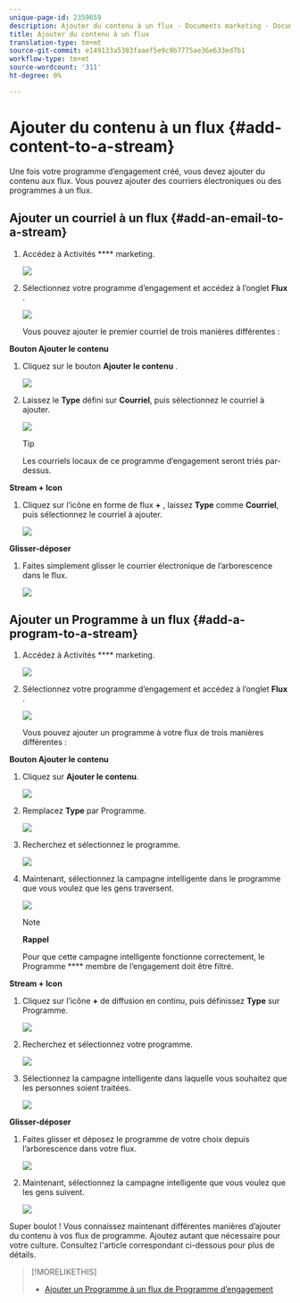 ```yaml
---
unique-page-id: 2359659
description: Ajouter du contenu à un flux - Documents marketing - Documentation du produit
title: Ajouter du contenu à un flux
translation-type: tm+mt
source-git-commit: e149133a5383faaef5e9c9b7775ae36e633ed7b1
workflow-type: tm+mt
source-wordcount: '311'
ht-degree: 0%

---
```



# Ajouter du contenu à un flux {#add-content-to-a-stream}

Une fois votre programme d’engagement créé, vous devez ajouter du contenu aux flux. Vous pouvez ajouter des courriers électroniques ou des programmes à un flux.

## Ajouter un courriel à un flux {#add-an-email-to-a-stream}

1. Accédez à Activités **** marketing.

   ![](assets/login-marketing-activities-1.png)

1. Sélectionnez votre programme d’engagement et accédez à l’onglet **Flux** .

   ![](assets/streamstab.jpg)

   Vous pouvez ajouter le premier courriel de trois manières différentes :

**Bouton Ajouter le contenu**

1. Cliquez sur le bouton **Ajouter le contenu** .

   ![](assets/addcontentbutton.jpg)

1. Laissez le **Type** défini sur **Courriel**, puis sélectionnez le courriel à ajouter.

   ![](assets/image2014-9-15-15-3a44-3a58.png)

   >[!TIP]
   >
   >Les courriels locaux de ce programme d’engagement seront triés par-dessus.

**Stream + Icon**

1. Cliquez sur l’icône en forme de flux **+** , laissez **Type** comme **Courriel**, puis sélectionnez le courriel à ajouter.

   ![](assets/image2014-9-15-15-3a45-3a25.png)

**Glisser-déposer**

1. Faites simplement glisser le courrier électronique de l’arborescence dans le flux.

   ![](assets/dragstreamcontent.jpg)

## Ajouter un Programme à un flux {#add-a-program-to-a-stream}

1. Accédez à Activités **** marketing.

   ![](assets/login-marketing-activities-1.png)

1. Sélectionnez votre programme d’engagement et accédez à l’onglet **Flux** .

   ![](assets/streamstab.jpg)

   Vous pouvez ajouter un programme à votre flux de trois manières différentes :

**Bouton Ajouter le contenu**

1. Cliquez sur **Ajouter le contenu**.

   ![](assets/image2014-9-15-15-3a45-3a51.png)

1. Remplacez **Type** par Programme.

   ![](assets/image2014-9-15-15-3a46-3a0.png)

1. Recherchez et sélectionnez le programme.

   ![](assets/image2014-9-15-15-3a46-3a11.png)

1. Maintenant, sélectionnez la campagne intelligente dans le programme que vous voulez que les gens traversent.

   ![](assets/image2014-9-15-15-3a46-3a17.png)

   >[!NOTE]
   >
   >**Rappel**
   >
   >
   >Pour que cette campagne intelligente fonctionne correctement, le Programme **** membre de l’engagement doit être filtré.

**Stream + Icon**

1. Cliquez sur l’icône **+** de diffusion en continu, puis définissez **Type** sur Programme.

   ![](assets/image2014-9-15-15-3a46-3a43.png)

1. Recherchez et sélectionnez votre programme.

   ![](assets/image2014-9-15-15-3a46-3a49.png)

1. Sélectionnez la campagne intelligente dans laquelle vous souhaitez que les personnes soient traitées.

   ![](assets/image2014-9-15-15-3a46-3a54.png)

**Glisser-déposer**

1. Faites glisser et déposez le programme de votre choix depuis l’arborescence dans votre flux.

   ![](assets/streamcadence.jpg)

1. Maintenant, sélectionnez la campagne intelligente que vous voulez que les gens suivent.

   ![](assets/image2014-9-15-15-3a47-3a8.png)

Super boulot ! Vous connaissez maintenant différentes manières d’ajouter du contenu à vos flux de programme. Ajoutez autant que nécessaire pour votre culture. Consultez l&#39;article correspondant ci-dessous pour plus de détails.

>[!MORELIKETHIS]
>
>* [Ajouter un Programme à un flux de Programme d’engagement](adding-a-program-to-an-engagement-program-stream.md)

>



